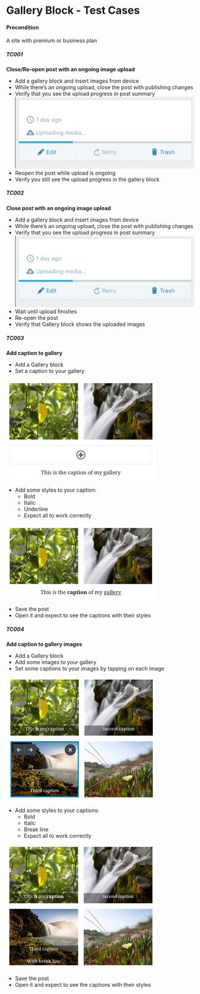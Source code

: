 
# Gallery Block - Test Cases

#### **Precondition**

A site with premium or business plan

##### TC001

**Close/Re-open post with an ongoing image upload**

-   Add a gallery block and insert images from device
-   While there’s an ongoing upload, close the post with publishing changes
-   Verify that you see the upload progress in post summary
![Progress](../resources/upload-progress-posts-list.png)
-   Reopen the post while upload is ongoing
-   Verify you still see the upload progress in the gallery block

##### TC002

**Close post with an ongoing image upload**

-   Add a gallery block and insert images from device
-   While there’s an ongoing upload, close the post with publishing changes
-   Verify that you see the upload progress in post summary
![Progress](../resources/upload-progress-posts-list.png)
-   Wait until upload finishes
-   Re-open the post
-   Verify that Gallery block shows the uploaded images

##### TC003

**Add caption to gallery**

-   Add a Gallery block
-   Set a caption to your gallery

![Gallery Caption](../resources/gallery-caption-3.png)
-   Add some styles to your caption:
    - Bold
    - Italic
    - Underline
    - Expect all to work correctly

![Gallery Caption Styles](../resources/gallery-caption-4.png)

-   Save the post
-   Open it and expect to see the captions with their styles

##### TC004

**Add caption to gallery images**

-   Add a Gallery block
-   Add some images to your gallery
-   Set some captions to your images by tapping on each image

![Gallery Image Caption](../resources/gallery-caption-1.png)
-   Add some styles to your captions:
    - Bold
    - Italic
    - Break line
    - Expect all to work correctly

![Gallery Image Caption Styles](../resources/gallery-caption-2.png)

-   Save the post
-   Open it and expect to see the captions with their styles
